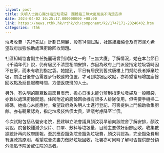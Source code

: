 ```yaml
---
layout: post
title: 失明人士擔心難分指定垃圾袋　團體指三無大廈居民不清楚安排
date: 2024-04-02 10:25:17.000000000 +08:00
link: https://news.rthk.hk/rthk/ch/component/k2/1747171-20240402.htm
categories: rthk
---
```


垃圾收費「先行先試」計劃已開展，設有14個試點，社區組織協會及有市民均希望政府加強協助處理廚餘回收問題。

社區組織協會副主任施麗珊曾到試點之一的「三無大廈」了解情況，她在本台節目《千禧年代》說，仍有居民不清楚相關安排，亦因為政府上門派發指定垃圾袋時因不在家，而未有收到指定袋。她提到，平日有居民到舊式唐樓上門幫助長者掉棄垃圾，關注日後會否需要步行較遠的位置，才可到垃圾回收點，亦希望當局增加廚餘回收點及延長服務時間，方便返夜班的人士。

另外，有失明的聽眾致電節目表示，擔心日後未能分辨到指定垃圾袋及一般膠袋，亦難以處理廚餘問題。住所附近的廚餘回收機有很多人排隊使用，但需要手機掃二維碼，她擔心未能應付，希望政府為失明人士進行登記，可否提供上門協助收集廚餘。亦有聽眾認為，指定垃圾袋售價太貴，建議考慮降至半價。

今次試點包括私營安老院，民建聯立法會議員顏汶羽早前向該院舍了解安排，顏汶羽說，院舍較難減少尿片、口罩、敷料等垃圾量，目前主要做好廚餘回收，收集數據統計再向政府匯報。至於應否豁免院舍豁免垃圾費，顏汶羽認為，完全豁免費用有違政策原則，希望院舍先盡力做好垃圾回收，社署亦可同時了解可否提供部分額外津貼予院舍或住院的長者。
